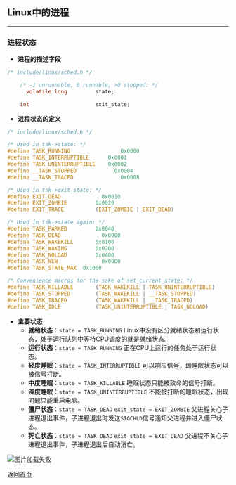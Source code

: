 ## **Linux中的进程**
-------------------------------

### **进程状态**
* **进程的描述字段**
``` c
/* include/linux/sched.h */

    /* -1 unrunnable, 0 runnable, >0 stopped: */
	  volatile long			state;

    int				        exit_state;
```

* **进程状态的定义**
``` c
/* include/linux/sched.h */

/* Used in tsk->state: */
#define TASK_RUNNING			    0x0000
#define TASK_INTERRUPTIBLE		0x0001
#define TASK_UNINTERRUPTIBLE	0x0002
#define __TASK_STOPPED			  0x0004
#define __TASK_TRACED			    0x0008

/* Used in tsk->exit_state: */
#define EXIT_DEAD			  0x0010
#define EXIT_ZOMBIE			0x0020
#define EXIT_TRACE			(EXIT_ZOMBIE | EXIT_DEAD)

/* Used in tsk->state again: */
#define TASK_PARKED			0x0040
#define TASK_DEAD			  0x0080
#define TASK_WAKEKILL		0x0100
#define TASK_WAKING			0x0200
#define TASK_NOLOAD			0x0400
#define TASK_NEW			  0x0800
#define TASK_STATE_MAX	0x1000

/* Convenience macros for the sake of set_current_state: */
#define TASK_KILLABLE		(TASK_WAKEKILL | TASK_UNINTERRUPTIBLE)
#define TASK_STOPPED		(TASK_WAKEKILL | __TASK_STOPPED)
#define TASK_TRACED			(TASK_WAKEKILL | __TASK_TRACED)
#define TASK_IDLE			(TASK_UNINTERRUPTIBLE | TASK_NOLOAD)
```

* **主要状态**
  + **就绪状态**：`state = TASK_RUNNING` Linux中没有区分就绪状态和运行状态，处于运行队列中等待CPU调度的就是就绪状态。
  + **运行状态**：`state = TASK_RUNNING` 正在CPU上运行的任务处于运行状态。
  + **轻度睡眠**：`state = TASK_INTERRUPTIBLE` 可以响应信号，即睡眠状态可以被信号打断。
  + **中度睡眠**：`state = TASK_KILLABLE` 睡眠状态只能被致命的信号打断。
  + **深度睡眠**：`state = TASK_UNINTERRUPTIBLE` 不能被打断的睡眠状态，出现问题只能重启电脑。
  + **僵尸状态**：`state = TASK_DEAD` `exit_state = EXIT_ZOMBIE` 父进程关心子进程退出事件，子进程退出时发送`SIGCHLD`信号通知父进程并进入僵尸状态。
  + **死亡状态**：`state = TASK_DEAD` `exit_state = EXIT_DEAD` 父进程不关心子进程退出事件，子进程退出后自动消亡。

![图片加载失败](https://maxwell-l.github.io/WriteSomething/image/taskstate.png)

[返回首页](https://maxwell-l.github.io/WriteSomething)